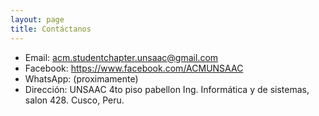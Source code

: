 ```yaml
---
layout: page
title: Contáctanos
---
```


* Email: acm.studentchapter.unsaac@gmail.com
* Facebook: https://www.facebook.com/ACMUNSAAC
* WhatsApp: (proximamente)
* Dirección: UNSAAC 4to piso pabellon Ing. Informática y de sistemas, salon 428. Cusco, Peru.

